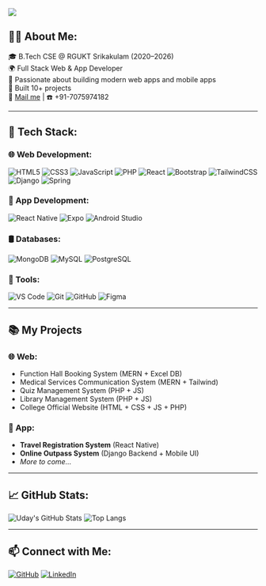 <img src="https://capsule-render.vercel.app/api?type=waving&color=0:0f0c29,50:302b63,100:24243e&height=200&section=header&text=Hi%20👋%20I'm%20Uday%20Sai%20Setti&fontSize=35&fontColor=ffffff" />

## 👨‍💻 About Me:
🎓 B.Tech CSE @ RGUKT Srikakulam (2020–2026)  
🌍 Full Stack Web & App Developer  
📱 Passionate about building modern web apps and mobile apps  
💼  Built 10+ projects  
📧 [Mail me](mailto:udaysaisetti@gmail.com) | ☎️ +91-7075974182

---

## 🚀 Tech Stack:

### 🌐 Web Development:
![HTML5](https://img.shields.io/badge/-HTML5-E34F26?style=flat-square&logo=html5)
![CSS3](https://img.shields.io/badge/-CSS3-1572B6?style=flat-square&logo=css3)
![JavaScript](https://img.shields.io/badge/-JavaScript-F7DF1E?style=flat-square&logo=javascript)
![PHP](https://img.shields.io/badge/-PHP-777BB4?style=flat-square&logo=php)
![React](https://img.shields.io/badge/-React-61DAFB?style=flat-square&logo=react)
![Bootstrap](https://img.shields.io/badge/-Bootstrap-563D7C?style=flat-square&logo=bootstrap)
![TailwindCSS](https://img.shields.io/badge/-TailwindCSS-38B2AC?style=flat-square&logo=tailwind-css)
![Django](https://img.shields.io/badge/-Django-092E20?style=flat-square&logo=django)
![Spring](https://img.shields.io/badge/-Spring-6DB33F?style=flat-square&logo=spring)

### 📱 App Development:
![React Native](https://img.shields.io/badge/-React%20Native-61DAFB?style=flat-square&logo=react)
![Expo](https://img.shields.io/badge/-Expo-000020?style=flat-square&logo=expo)
![Android Studio](https://img.shields.io/badge/-Android%20Studio-3DDC84?style=flat-square&logo=android-studio)

### 🛢️ Databases:
![MongoDB](https://img.shields.io/badge/-MongoDB-47A248?style=flat-square&logo=mongodb)
![MySQL](https://img.shields.io/badge/-MySQL-4479A1?style=flat-square&logo=mysql)
![PostgreSQL](https://img.shields.io/badge/-PostgreSQL-336791?style=flat-square&logo=postgresql)

### 🔧 Tools:
![VS Code](https://img.shields.io/badge/-VSCode-007ACC?style=flat-square&logo=visual-studio-code)
![Git](https://img.shields.io/badge/-Git-F05032?style=flat-square&logo=git)
![GitHub](https://img.shields.io/badge/-GitHub-181717?style=flat-square&logo=github)
![Figma](https://img.shields.io/badge/-Figma-F24E1E?style=flat-square&logo=figma)

---

## 📚 My Projects

### 🌐 Web:
- Function Hall Booking System (MERN + Excel DB)
- Medical Services Communication System (MERN + Tailwind)
- Quiz Management System (PHP + JS)
- Library Management System (PHP + JS)
- College Official Website (HTML + CSS + JS + PHP)

### 📱 App:
- **Travel Registration System** (React Native)
- **Online Outpass System** (Django Backend + Mobile UI)
- *More to come...*

---

## 📈 GitHub Stats:
![Uday's GitHub Stats](https://github-readme-stats.vercel.app/api?username=udaysai12&show_icons=true&theme=radical)
![Top Langs](https://github-readme-stats.vercel.app/api/top-langs/?username=udaysai12&layout=compact&theme=radical)

---

## 📫 Connect with Me:
[![GitHub](https://img.shields.io/badge/GitHub-udaysai12-181717?style=flat-square&logo=github)](https://github.com/udaysai12)
[![LinkedIn](https://img.shields.io/badge/LinkedIn-Uday%20Sai%20Setti-blue?style=flat-square&logo=linkedin)](https://www.linkedin.com/in/uday-sai-setti-a24332275/)
